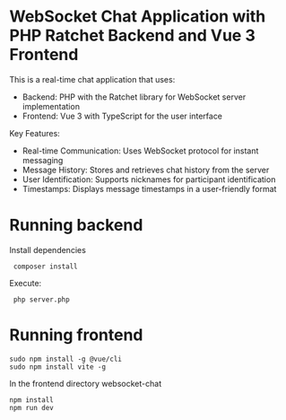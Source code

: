 # WebSocket Chat Application with PHP Ratchet Backend and Vue 3 Frontend

This is a real-time chat application that uses:

- Backend: PHP with the Ratchet library for WebSocket server implementation
- Frontend: Vue 3 with TypeScript for the user interface

Key Features:

- Real-time Communication: Uses WebSocket protocol for instant messaging
- Message History: Stores and retrieves chat history from the server
- User Identification: Supports nicknames for participant identification
- Timestamps: Displays message timestamps in a user-friendly format

# Running backend

Install dependencies

```
 composer install
```

Execute:
```
 php server.php
```

# Running frontend

```
sudo npm install -g @vue/cli
sudo npm install vite -g
```
In the frontend directory websocket-chat

```
npm install
npm run dev
```
